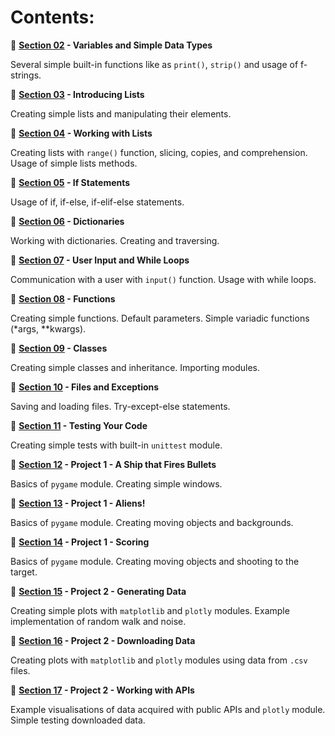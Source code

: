 # **Contents:**

:snake: **[Section 02](https://github.com/mateuszk098/python_learning_tools/tree/master/python_crash_course/section_02) - Variables and Simple Data Types**  

Several simple built-in functions like as `print()`, `strip()` and usage of f-strings.

:snake: **[Section 03](https://github.com/mateuszk098/python_learning_tools/tree/master/python_crash_course/section_03) - Introducing Lists**  

Creating simple lists and manipulating their elements.

:snake: **[Section 04](https://github.com/mateuszk098/python_learning_tools/tree/master/python_crash_course/section_04) - Working with Lists**  

Creating lists with `range()` function, slicing, copies, and comprehension. Usage of simple lists methods.

:snake: **[Section 05](https://github.com/mateuszk098/python_learning_tools/tree/master/python_crash_course/section_05) - If Statements**  

Usage of if, if-else, if-elif-else statements.

:snake: **[Section 06](https://github.com/mateuszk098/python_learning_tools/tree/master/python_crash_course/section_06) - Dictionaries**  

Working with dictionaries. Creating and traversing.

:snake: **[Section 07](https://github.com/mateuszk098/python_learning_tools/tree/master/python_crash_course/section_07) - User Input and While Loops**  

Communication with a user with `input()` function. Usage with while loops.

:snake: **[Section 08](https://github.com/mateuszk098/python_learning_tools/tree/master/python_crash_course/section_08) - Functions**  

Creating simple functions. Default parameters. Simple variadic functions (*args, **kwargs).

:snake: **[Section 09](https://github.com/mateuszk098/python_learning_tools/tree/master/python_crash_course/section_09) - Classes**  

Creating simple classes and inheritance. Importing modules.

:snake: **[Section 10](https://github.com/mateuszk098/python_learning_tools/tree/master/python_crash_course/section_10) - Files and Exceptions**

Saving and loading files. Try-except-else statements.

:snake: **[Section 11](https://github.com/mateuszk098/python_learning_tools/tree/master/python_crash_course/section_11) - Testing Your Code**  

Creating simple tests with built-in `unittest` module.

:snake: **[Section 12](https://github.com/mateuszk098/python_learning_tools/tree/master/python_crash_course/section_12) - Project 1 - A Ship that Fires Bullets**  

Basics of `pygame` module. Creating simple windows.

:snake: **[Section 13](https://github.com/mateuszk098/python_learning_tools/tree/master/python_crash_course/section_13) - Project 1 - Aliens!**

Basics of `pygame` module. Creating moving objects and backgrounds.

:snake: **[Section 14](https://github.com/mateuszk098/python_learning_tools/tree/master/python_crash_course/section_14) - Project 1 - Scoring**

Basics of `pygame` module. Creating moving objects and shooting to the target.

:snake: **[Section 15](https://github.com/mateuszk098/python_learning_tools/tree/master/python_crash_course/section_15) - Project 2 - Generating Data**  

Creating simple plots with `matplotlib` and `plotly` modules. Example implementation of random walk and noise.

:snake: **[Section 16](https://github.com/mateuszk098/python_learning_tools/tree/master/python_crash_course/section_16) - Project 2 - Downloading Data**

Creating plots with `matplotlib` and `plotly` modules using data from `.csv` files.

:snake: **[Section 17](https://github.com/mateuszk098/python_learning_tools/tree/master/python_crash_course/section_17) - Project 2 - Working with APIs**

Example visualisations of data acquired with public APIs and `plotly` module. Simple testing downloaded data.
